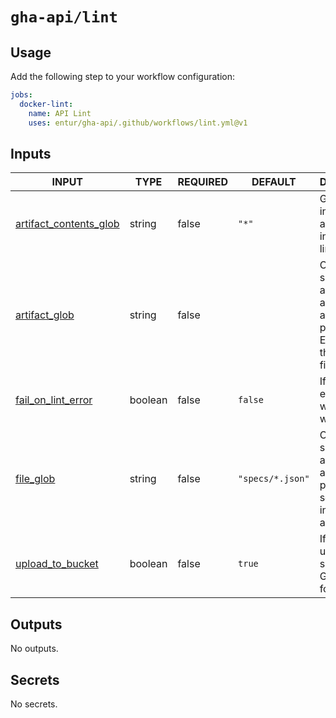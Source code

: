 # `gha-api/lint`

## Usage

Add the following step to your workflow configuration:

```yml
jobs:
  docker-lint:
    name: API Lint
    uses: entur/gha-api/.github/workflows/lint.yml@v1
```

## Inputs

<!-- AUTO-DOC-INPUT:START - Do not remove or modify this section -->

|                                               INPUT                                                |  TYPE   | REQUIRED |     DEFAULT      |                                               DESCRIPTION                                                |
|----------------------------------------------------------------------------------------------------|---------|----------|------------------|----------------------------------------------------------------------------------------------------------|
| <a name="input_artifact_contents_glob"></a>[artifact_contents_glob](#input_artifact_contents_glob) | string  |  false   |      `"*"`       |                        Glob pattern inside artifacts to <br>include in linting.                          |
|              <a name="input_artifact_glob"></a>[artifact_glob](#input_artifact_glob)               | string  |  false   |                  | OpenAPI specs to lint, as <br>a Github artifact glob pattern. <br>Either send in this OR <br>file_glob.  |
|       <a name="input_fail_on_lint_error"></a>[fail_on_lint_error](#input_fail_on_lint_error)       | boolean |  false   |     `false`      |                            If true, a lint error <br>will fail the workflow.                             |
|                    <a name="input_file_glob"></a>[file_glob](#input_file_glob)                     | string  |  false   | `"specs/*.json"` |         OpenAPI specs to lint, as <br>a glob pattern. Either send <br>in this OR artifact_glob.          |
|          <a name="input_upload_to_bucket"></a>[upload_to_bucket](#input_upload_to_bucket)          | boolean |  false   |      `true`      |                 If true, will upload the <br>spec(s) to a GCS bucket <br>for analytics                   |

<!-- AUTO-DOC-INPUT:END -->

## Outputs

<!-- AUTO-DOC-OUTPUT:START - Do not remove or modify this section -->
No outputs.
<!-- AUTO-DOC-OUTPUT:END -->

## Secrets

<!-- AUTO-DOC-SECRETS:START - Do not remove or modify this section -->
No secrets.
<!-- AUTO-DOC-SECRETS:END -->
